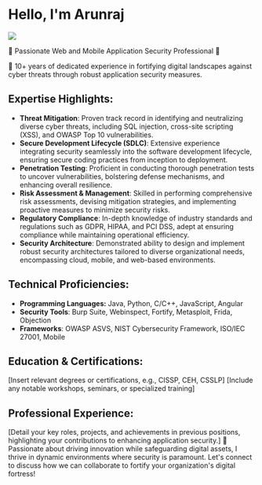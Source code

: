 # Hello, I'm Arunraj
<a href="https://www.linkedin.com/in/arunrajalr"><img src="https://img.shields.io/badge/-LinkedIn-0072b1?&style=for-the-badge&logo=linkedin&logoColor=white" /></a>

🔐 Passionate Web and Mobile Application Security Professional 🔐

🚀 10+ years of dedicated experience in fortifying digital landscapes against cyber threats through robust application security measures.

## Expertise Highlights:

* **Threat Mitigation**: Proven track record in identifying and neutralizing diverse cyber threats, including SQL injection, cross-site scripting (XSS), and OWASP Top 10 vulnerabilities.
* **Secure Development Lifecycle (SDLC)**: Extensive experience integrating security seamlessly into the software development lifecycle, ensuring secure coding practices from inception to deployment.
* **Penetration Testing**: Proficient in conducting thorough penetration tests to uncover vulnerabilities, bolstering defense mechanisms, and enhancing overall resilience.
* **Risk Assessment & Management**: Skilled in performing comprehensive risk assessments, devising mitigation strategies, and implementing proactive measures to minimize security risks.
* **Regulatory Compliance**: In-depth knowledge of industry standards and regulations such as GDPR, HIPAA, and PCI DSS, adept at ensuring compliance while maintaining operational efficiency.
* **Security Architecture**: Demonstrated ability to design and implement robust security architectures tailored to diverse organizational needs, encompassing cloud, mobile, and web-based environments.

## Technical Proficiencies:

* **Programming Languages:** Java, Python, C/C++, JavaScript, Angular
* **Security Tools**: Burp Suite, Webinspect, Fortify, Metasploit, Frida, Objection
* **Frameworks**: OWASP ASVS, NIST Cybersecurity Framework, ISO/IEC 27001, Mobile
  
## Education & Certifications:
[Insert relevant degrees or certifications, e.g., CISSP, CEH, CSSLP]
[Include any notable workshops, seminars, or specialized training]

## Professional Experience:

[Detail your key roles, projects, and achievements in previous positions, highlighting your contributions to enhancing application security.]
🌟 Passionate about driving innovation while safeguarding digital assets, I thrive in dynamic environments where security is paramount. Let's connect to discuss how we can collaborate to fortify your organization's digital fortress!

